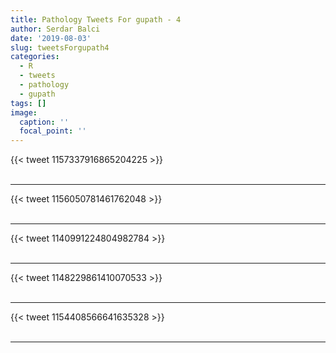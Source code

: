 ```yaml
---
title: Pathology Tweets For gupath - 4
author: Serdar Balci
date: '2019-08-03'
slug: tweetsForgupath4
categories:
  - R
  - tweets
  - pathology
  - gupath
tags: []
image:
  caption: ''
  focal_point: ''
---
```



{{< tweet 1157337916865204225 >}}
<br>
<br>
<hr>
{{< tweet 1156050781461762048 >}}
<br>
<br>
<hr>
{{< tweet 1140991224804982784 >}}
<br>
<br>
<hr>
{{< tweet 1148229861410070533 >}}
<br>
<br>
<hr>
{{< tweet 1154408566641635328 >}}
<br>
<br>
<hr>
